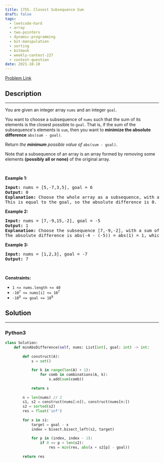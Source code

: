 ```yaml
---
title: 1755. Closest Subsequence Sum
draft: false
tags: 
  - leetcode-hard
  - array
  - two-pointers
  - dynamic-programming
  - bit-manipulation
  - sorting
  - bitmask
  - weekly-contest-227
  - contest-question
date: 2021-10-10
---
```


[Problem Link](https://leetcode.com/problems/closest-subsequence-sum/)

## Description

---
<p>You are given an integer array <code>nums</code> and an integer <code>goal</code>.</p>

<p>You want to choose a subsequence of <code>nums</code> such that the sum of its elements is the closest possible to <code>goal</code>. That is, if the sum of the subsequence&#39;s elements is <code>sum</code>, then you want to <strong>minimize the absolute difference</strong> <code>abs(sum - goal)</code>.</p>

<p>Return <em>the <strong>minimum</strong> possible value of</em> <code>abs(sum - goal)</code>.</p>

<p>Note that a subsequence of an array is an array formed by removing some elements <strong>(possibly all or none)</strong> of the original array.</p>

<p>&nbsp;</p>
<p><strong class="example">Example 1:</strong></p>

<pre>
<strong>Input:</strong> nums = [5,-7,3,5], goal = 6
<strong>Output:</strong> 0
<strong>Explanation:</strong> Choose the whole array as a subsequence, with a sum of 6.
This is equal to the goal, so the absolute difference is 0.
</pre>

<p><strong class="example">Example 2:</strong></p>

<pre>
<strong>Input:</strong> nums = [7,-9,15,-2], goal = -5
<strong>Output:</strong> 1
<strong>Explanation:</strong> Choose the subsequence [7,-9,-2], with a sum of -4.
The absolute difference is abs(-4 - (-5)) = abs(1) = 1, which is the minimum.
</pre>

<p><strong class="example">Example 3:</strong></p>

<pre>
<strong>Input:</strong> nums = [1,2,3], goal = -7
<strong>Output:</strong> 7
</pre>

<p>&nbsp;</p>
<p><strong>Constraints:</strong></p>

<ul>
	<li><code>1 &lt;= nums.length &lt;= 40</code></li>
	<li><code>-10<sup>7</sup> &lt;= nums[i] &lt;= 10<sup>7</sup></code></li>
	<li><code>-10<sup>9</sup> &lt;= goal &lt;= 10<sup>9</sup></code></li>
</ul>


## Solution

---
### Python3
``` py title='closest-subsequence-sum'
class Solution:
    def minAbsDifference(self, nums: List[int], goal: int) -> int:
        
        def construct(A):
            s = set()
            
            for k in range(len(A) + 1):
                for comb in combinations(A, k):
                    s.add(sum(comb))
            
            return s
        
        n = len(nums) // 2
        s1, s2 = construct(nums[:n]), construct(nums[n:])
        s2 = sorted(s2)
        res = float('inf')
        
        for x in s1:
            target = goal - x
            index = bisect.bisect_left(s2, target)
            
            for p in (index, index - 1):
                if 0 <= p < len(s2):
                    res = min(res, abs(x + s2[p] - goal))
        
        return res
```

